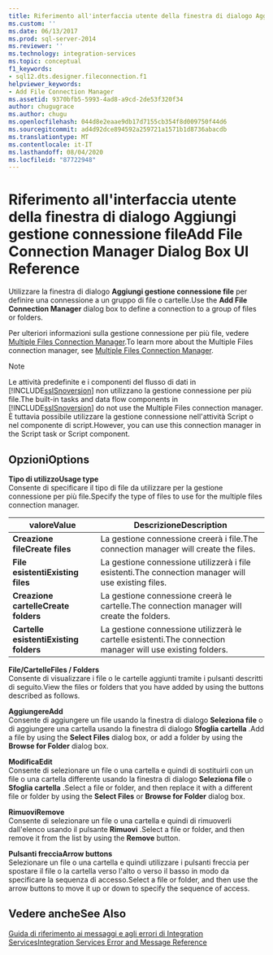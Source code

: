 ```yaml
---
title: Riferimento all'interfaccia utente della finestra di dialogo Aggiungi gestione connessione file | Microsoft Docs
ms.custom: ''
ms.date: 06/13/2017
ms.prod: sql-server-2014
ms.reviewer: ''
ms.technology: integration-services
ms.topic: conceptual
f1_keywords:
- sql12.dts.designer.fileconnection.f1
helpviewer_keywords:
- Add File Connection Manager
ms.assetid: 9370bfb5-5993-4ad8-a9cd-2de53f320f34
author: chugugrace
ms.author: chugu
ms.openlocfilehash: 044d8e2eaae9db17d7155cb354f8d009750f44d6
ms.sourcegitcommit: ad4d92dce894592a259721a1571b1d8736abacdb
ms.translationtype: MT
ms.contentlocale: it-IT
ms.lasthandoff: 08/04/2020
ms.locfileid: "87722948"
---
```

# <a name="add-file-connection-manager-dialog-box-ui-reference"></a><span data-ttu-id="29f25-102">Riferimento all'interfaccia utente della finestra di dialogo Aggiungi gestione connessione file</span><span class="sxs-lookup"><span data-stu-id="29f25-102">Add File Connection Manager Dialog Box UI Reference</span></span>
  <span data-ttu-id="29f25-103">Utilizzare la finestra di dialogo **Aggiungi gestione connessione file** per definire una connessione a un gruppo di file o cartelle.</span><span class="sxs-lookup"><span data-stu-id="29f25-103">Use the **Add File Connection Manager** dialog box to define a connection to a group of files or folders.</span></span>  
  
 <span data-ttu-id="29f25-104">Per ulteriori informazioni sulla gestione connessione per più file, vedere [Multiple Files Connection Manager](multiple-files-connection-manager.md).</span><span class="sxs-lookup"><span data-stu-id="29f25-104">To learn more about the Multiple Files connection manager, see [Multiple Files Connection Manager](multiple-files-connection-manager.md).</span></span>  
  
> [!NOTE]  
>  <span data-ttu-id="29f25-105">Le attività predefinite e i componenti del flusso di dati in [!INCLUDE[ssISnoversion](../../includes/ssisnoversion-md.md)] non utilizzano la gestione connessione per più file.</span><span class="sxs-lookup"><span data-stu-id="29f25-105">The built-in tasks and data flow components in [!INCLUDE[ssISnoversion](../../includes/ssisnoversion-md.md)] do not use the Multiple Files connection manager.</span></span> <span data-ttu-id="29f25-106">È tuttavia possibile utilizzare la gestione connessione nell'attività Script o nel componente di script.</span><span class="sxs-lookup"><span data-stu-id="29f25-106">However, you can use this connection manager in the Script task or Script component.</span></span>  
  
## <a name="options"></a><span data-ttu-id="29f25-107">Opzioni</span><span class="sxs-lookup"><span data-stu-id="29f25-107">Options</span></span>  
 <span data-ttu-id="29f25-108">**Tipo di utilizzo**</span><span class="sxs-lookup"><span data-stu-id="29f25-108">**Usage type**</span></span>  
 <span data-ttu-id="29f25-109">Consente di specificare il tipo di file da utilizzare per la gestione connessione per più file.</span><span class="sxs-lookup"><span data-stu-id="29f25-109">Specify the type of files to use for the multiple files connection manager.</span></span>  
  
|<span data-ttu-id="29f25-110">valore</span><span class="sxs-lookup"><span data-stu-id="29f25-110">Value</span></span>|<span data-ttu-id="29f25-111">Descrizione</span><span class="sxs-lookup"><span data-stu-id="29f25-111">Description</span></span>|  
|-----------|-----------------|  
|<span data-ttu-id="29f25-112">**Creazione file**</span><span class="sxs-lookup"><span data-stu-id="29f25-112">**Create files**</span></span>|<span data-ttu-id="29f25-113">La gestione connessione creerà i file.</span><span class="sxs-lookup"><span data-stu-id="29f25-113">The connection manager will create the files.</span></span>|  
|<span data-ttu-id="29f25-114">**File esistenti**</span><span class="sxs-lookup"><span data-stu-id="29f25-114">**Existing files**</span></span>|<span data-ttu-id="29f25-115">La gestione connessione utilizzerà i file esistenti.</span><span class="sxs-lookup"><span data-stu-id="29f25-115">The connection manager will use existing files.</span></span>|  
|<span data-ttu-id="29f25-116">**Creazione cartelle**</span><span class="sxs-lookup"><span data-stu-id="29f25-116">**Create folders**</span></span>|<span data-ttu-id="29f25-117">La gestione connessione creerà le cartelle.</span><span class="sxs-lookup"><span data-stu-id="29f25-117">The connection manager will create the folders.</span></span>|  
|<span data-ttu-id="29f25-118">**Cartelle esistenti**</span><span class="sxs-lookup"><span data-stu-id="29f25-118">**Existing folders**</span></span>|<span data-ttu-id="29f25-119">La gestione connessione utilizzerà le cartelle esistenti.</span><span class="sxs-lookup"><span data-stu-id="29f25-119">The connection manager will use existing folders.</span></span>|  
  
 <span data-ttu-id="29f25-120">**File/Cartelle**</span><span class="sxs-lookup"><span data-stu-id="29f25-120">**Files / Folders**</span></span>  
 <span data-ttu-id="29f25-121">Consente di visualizzare i file o le cartelle aggiunti tramite i pulsanti descritti di seguito.</span><span class="sxs-lookup"><span data-stu-id="29f25-121">View the files or folders that you have added by using the buttons described as follows.</span></span>  
  
 <span data-ttu-id="29f25-122">**Aggiungere**</span><span class="sxs-lookup"><span data-stu-id="29f25-122">**Add**</span></span>  
 <span data-ttu-id="29f25-123">Consente di aggiungere un file usando la finestra di dialogo **Seleziona file** o di aggiungere una cartella usando la finestra di dialogo **Sfoglia cartella** .</span><span class="sxs-lookup"><span data-stu-id="29f25-123">Add a file by using the **Select Files** dialog box, or add a folder by using the **Browse for Folder** dialog box.</span></span>  
  
 <span data-ttu-id="29f25-124">**Modifica**</span><span class="sxs-lookup"><span data-stu-id="29f25-124">**Edit**</span></span>  
 <span data-ttu-id="29f25-125">Consente di selezionare un file o una cartella e quindi di sostituirli con un file o una cartella differente usando la finestra di dialogo **Seleziona file** o **Sfoglia cartella** .</span><span class="sxs-lookup"><span data-stu-id="29f25-125">Select a file or folder, and then replace it with a different file or folder by using the **Select Files** or **Browse for Folder** dialog box.</span></span>  
  
 <span data-ttu-id="29f25-126">**Rimuovi**</span><span class="sxs-lookup"><span data-stu-id="29f25-126">**Remove**</span></span>  
 <span data-ttu-id="29f25-127">Consente di selezionare un file o una cartella e quindi di rimuoverli dall'elenco usando il pulsante **Rimuovi** .</span><span class="sxs-lookup"><span data-stu-id="29f25-127">Select a file or folder, and then remove it from the list by using the **Remove** button.</span></span>  
  
 <span data-ttu-id="29f25-128">**Pulsanti freccia**</span><span class="sxs-lookup"><span data-stu-id="29f25-128">**Arrow buttons**</span></span>  
 <span data-ttu-id="29f25-129">Selezionare un file o una cartella e quindi utilizzare i pulsanti freccia per spostare il file o la cartella verso l'alto o verso il basso in modo da specificare la sequenza di accesso.</span><span class="sxs-lookup"><span data-stu-id="29f25-129">Select a file or folder, and then use the arrow buttons to move it up or down to specify the sequence of access.</span></span>  
  
## <a name="see-also"></a><span data-ttu-id="29f25-130">Vedere anche</span><span class="sxs-lookup"><span data-stu-id="29f25-130">See Also</span></span>  
 [<span data-ttu-id="29f25-131">Guida di riferimento ai messaggi e agli errori di Integration Services</span><span class="sxs-lookup"><span data-stu-id="29f25-131">Integration Services Error and Message Reference</span></span>](../integration-services-error-and-message-reference.md)  
  
  
